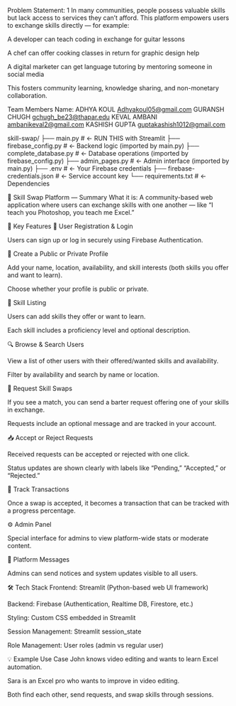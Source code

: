 Problem Statement: 1
In many communities, people possess valuable skills but lack access to services they can’t afford. This platform empowers users to exchange skills directly — for example:

A developer can teach coding in exchange for guitar lessons

A chef can offer cooking classes in return for graphic design help

A digital marketer can get language tutoring by mentoring someone in social media

This fosters community learning, knowledge sharing, and non-monetary collaboration.


Team Members Name: 
ADHYA KOUL  Adhyakoul05@gmail.com
GURANSH CHUGH gchugh_be23@thapar.edu
KEVAL AMBANI ambanikeval2@gmail.com
KASHISH GUPTA guptakashish1012@gmail.com



skill-swap/
├── main.py                   # ← RUN THIS with Streamlit
├── firebase_config.py        # ← Backend logic (imported by main.py)
├── complete_database.py      # ← Database operations (imported by firebase_config.py)
├── admin_pages.py            # ← Admin interface (imported by main.py)
├── .env                      # ← Your Firebase credentials
├── firebase-credentials.json # ← Service account key
└── requirements.txt          # ← Dependencies



🔄 Skill Swap Platform — Summary
What it is:
A community-based web application where users can exchange skills with one another — like “I teach you Photoshop, you teach me Excel.”

🌟 Key Features
📝 User Registration & Login

Users can sign up or log in securely using Firebase Authentication.

👤 Create a Public or Private Profile

Add your name, location, availability, and skill interests (both skills you offer and want to learn).

Choose whether your profile is public or private.

🎯 Skill Listing

Users can add skills they offer or want to learn.

Each skill includes a proficiency level and optional description.

🔍 Browse & Search Users

View a list of other users with their offered/wanted skills and availability.

Filter by availability and search by name or location.

🤝 Request Skill Swaps

If you see a match, you can send a barter request offering one of your skills in exchange.

Requests include an optional message and are tracked in your account.

📥 Accept or Reject Requests

Received requests can be accepted or rejected with one click.

Status updates are shown clearly with labels like “Pending,” “Accepted,” or “Rejected.”

🔄 Track Transactions

Once a swap is accepted, it becomes a transaction that can be tracked with a progress percentage.

⚙️ Admin Panel

Special interface for admins to view platform-wide stats or moderate content.

📢 Platform Messages

Admins can send notices and system updates visible to all users.

🛠️ Tech Stack
Frontend: Streamlit (Python-based web UI framework)

Backend: Firebase (Authentication, Realtime DB, Firestore, etc.)

Styling: Custom CSS embedded in Streamlit

Session Management: Streamlit session_state

Role Management: User roles (admin vs regular user)

💡 Example Use Case
John knows video editing and wants to learn Excel automation.

Sara is an Excel pro who wants to improve in video editing.

Both find each other, send requests, and swap skills through sessions.



